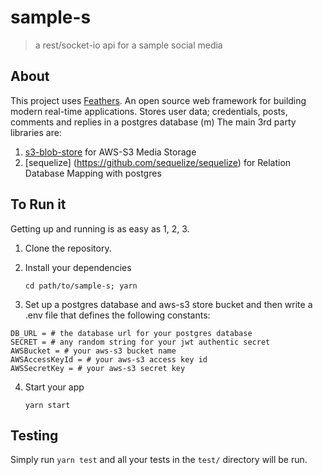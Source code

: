 # sample-s

> a rest/socket-io api for a sample social media

## About

This project uses [Feathers](http://feathersjs.com). An open source web framework for building modern real-time applications.
Stores user data; credentials, posts, comments and replies in a postgres database (m)
The main 3rd party libraries are:
1. [s3-blob-store](https://github.com/jb55/s3-blob-store) for AWS-S3 Media Storage 
2. [sequelize] (https://github.com/sequelize/sequelize) for Relation Database Mapping with postgres


## To Run it

Getting up and running is as easy as 1, 2, 3.

1. Clone the repository.
2. Install your dependencies

    ```
    cd path/to/sample-s; yarn
    ```
3. Set up a postgres database and aws-s3 store bucket and then write  a .env file that defines the following constants:

```
DB_URL = # the database url for your postgres database
SECRET = # any random string for your jwt authentic secret
AWSBucket = # your aws-s3 bucket name
AWSAccessKeyId = # your aws-s3 access key id
AWSSecretKey = # your aws-s3 secret key
```

4. Start your app

    ```
    yarn start
    ```

## Testing

Simply run `yarn test` and all your tests in the `test/` directory will be run.

